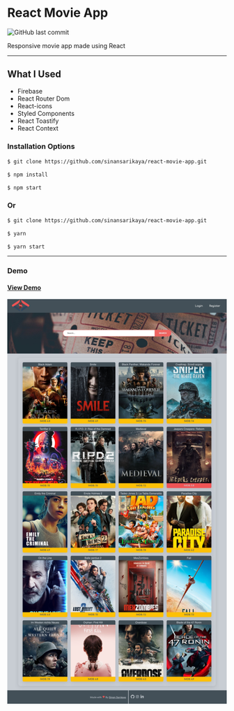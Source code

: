 # React Movie App

![GitHub last commit](https://img.shields.io/github/last-commit/sinansarikaya/react-movie-app?style=flat-square)

Responsive movie app made using React

<hr />

## What I Used

- Firebase
- React Router Dom
- React-icons
- Styled Components
- React Toastify
- React Context

### Installation Options

```
$ git clone https://github.com/sinansarikaya/react-movie-app.git
```

```
$ npm install
```

```
$ npm start
```

### Or

```
$ git clone https://github.com/sinansarikaya/react-movie-app.git
```

```
$ yarn
```

```
$ yarn start
```

<hr />

### Demo

#### [View Demo](https://react-movie-app-bice.vercel.app/)

![Demo](./src/assets/demo.jpeg)
